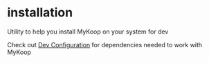 installation
============

Utility to help you install MyKoop on your system for dev

Check out [Dev Configuration](https://github.com/my-koop/service.website/wiki/Developer-Configuration) for dependencies needed to work with MyKoop
